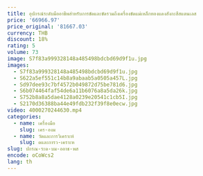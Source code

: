 ```yaml
---
title: อุปกรณ์ระดับมืออาชีพสําหรับการขัดและขัดรวมถึงเครื่องขัดแม่เหล็กทองแดงสังกะสีสแตนเลส
price: '66966.97'
price_original: '81667.03'
currency: THB
discount: 18%
rating: 5
volume: 73
image: S7f83a999328148a485498bdcbd69d9f1u.jpg
images:
  - S7f83a999328148a485498bdcbd69d9f1u.jpg
  - S622a5ef551c14b8a9abaab5a0505a457L.jpg
  - Sd97dee93c7bf4572b049872d75be781d6.jpg
  - S6b074464faf54de6a11b6076a8a5da26k.jpg
  - S752b8a8a5dae4128a0239e20541c1cb5I.jpg
  - S2170d36388ba44e49fdb232f39f8e0ecw.jpg
video: 4000270244630.mp4
categories:
  - name: เครื่องมือ
    slug: เคร-องม
  - name: วัดและการวิเคราะห์
    slug: ดและการว-เคราะห
slug: ปกรณ-ระด-บม-ออาช-พส
encode: oCoWcs2
lang: th
---
```

  